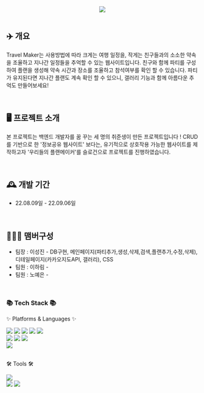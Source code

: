 <div align="center">
<img src="https://github.com/itiswhatitissss/Travel-Maker/assets/125197433/0b79fc9f-2ef5-4712-bd23-784ce9fdfbb2")>
</div>

<br>

## ✈️ 개요

 Travel Maker는 사용방법에 따라 크게는 여행 일정을, 작게는 친구들과의 소소한 약속을 조율하고 지나간 일정들을 추억할 수 있는 웹사이트입니다.
친구와 함께 파티를 구성하여 플랜을 생성해 약속 시간과 장소를 조율하고 참석여부를 확인 할 수 있습니다.  파티가 유지된다면 지나간 플랜도 계속 확인 할 수 있으니, 갤러리 기능과 함께 아름다운 추억도 만들어보세요!

<br>

## 🖥️ 프로젝트 소개

본 프로젝트는 백엔드 개발자를 꿈 꾸는 세 명의 취준생이 만든 프로젝트입니다 !
CRUD를 기반으로 한 '정보공유 웹사이트' 보다는, 유기적으로 상호작용 가능한 웹사이트를 제작하고자 '우리들의 플랜메이커'를 슬로건으로 프로젝트를 진행하였습니다.

<br>

## 🕰️ 개발 기간

* 22.08.09일 - 22.09.06일

<br>

## 🧑‍🤝‍🧑 맴버구성

 - 팀장 : 이성진 - DB구현, 메인페이지(파티추가,생성,삭제,검색,플랜추가,수정,삭제), 디테일페이지(카카오지도API, 갤러리), CSS
 - 팀원 : 이하림 - 
 - 팀원 : 노예은 -

<br>


<div align=left>
	<h3>📚 Tech Stack 📚</h3>
	<p>✨ Platforms & Languages ✨</p>
</div>
<div align="left">
	<img src="https://img.shields.io/badge/Java-007396?style=flat&logo=Conda-Forge&logoColor=white" />
	<img src="https://img.shields.io/badge/HTML5-E34F26?style=flat&logo=HTML5&logoColor=white" />
	<img src="https://img.shields.io/badge/CSS3-1572B6?style=flat&logo=CSS3&logoColor=white" />
	<img src="https://img.shields.io/badge/JavaScript-F7DF1E?style=flat&logo=JavaScript&logoColor=white" />
	<img src="https://img.shields.io/badge/jQuery-0769AD?style=flat&logo=jQuery&logoColor=white" />
	<br>
	<img src="https://img.shields.io/badge/Spring-6DB33F?style=flat&logo=Spring&logoColor=white" />
	<img src="https://img.shields.io/badge/Bootstrap-7952B3?style=flat&logo=Bootstrap&logoColor=white" />
	<img src="https://img.shields.io/badge/Mybatis-000000?style=flat&logo=Fluentd&logoColor=white" />
	<br>
	<img src="https://img.shields.io/badge/MySQL-4479A1?style=flat&logo=MySQL&logoColor=white" />
</div>

<br>

<div align=left>
	<p>🛠 Tools 🛠</p>
</div>
<div align=left>
	<img src="https://img.shields.io/badge/IntelliJIDEA%20IDE-2C2255?style=flat&logo=intellijidea&logoColor=white" />
	<br>
	<img src="https://img.shields.io/badge/Tomcat-F8DC75?style=flat&logo=ApacheTomcat&logoColor=white" />
	<img src="https://img.shields.io/badge/GitHub-181717?style=flat&logo=GitHub&logoColor=white" />
</div>
